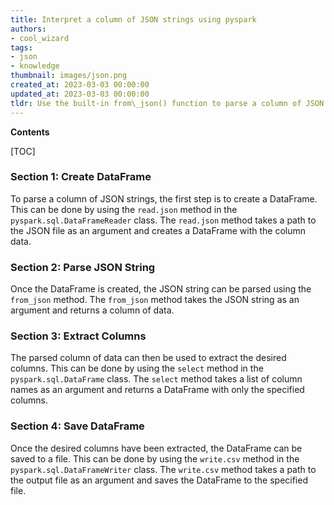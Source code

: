 ```yaml
---
title: Interpret a column of JSON strings using pyspark
authors:
- cool_wizard
tags:
- json
- knowledge
thumbnail: images/json.png
created_at: 2023-03-03 00:00:00
updated_at: 2023-03-03 00:00:00
tldr: Use the built-in from\_json() function to parse a column of JSON strings in PySpark.
---
```


**Contents**

[TOC]

### Section 1: Create DataFrame

To parse a column of JSON strings, the first step is to create a DataFrame. This can be done by using the `read.json` method in the `pyspark.sql.DataFrameReader` class. The `read.json` method takes a path to the JSON file as an argument and creates a DataFrame with the column data.

### Section 2: Parse JSON String

Once the DataFrame is created, the JSON string can be parsed using the `from_json` method. The `from_json` method takes the JSON string as an argument and returns a column of data.

### Section 3: Extract Columns

The parsed column of data can then be used to extract the desired columns. This can be done by using the `select` method in the `pyspark.sql.DataFrame` class. The `select` method takes a list of column names as an argument and returns a DataFrame with only the specified columns.

### Section 4: Save DataFrame

Once the desired columns have been extracted, the DataFrame can be saved to a file. This can be done by using the `write.csv` method in the `pyspark.sql.DataFrameWriter` class. The `write.csv` method takes a path to the output file as an argument and saves the DataFrame to the specified file.
